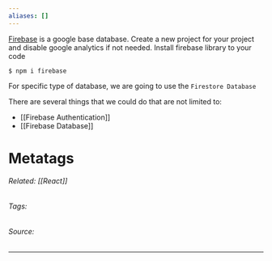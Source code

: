 ```yaml
---
aliases: []
---
```

[Firebase](https://console.firebase.google.com/u/0/?pli=1) is a google base database. Create a new project for your project and disable google analytics if not needed. Install firebase library to your code
```shell
$ npm i firebase
```

For specific type of database, we are going to use the `Firestore Database`

There are several things that we could do that are not limited to:
- [[Firebase Authentication]]
- [[Firebase Database]]

# Metatags
###### Related: [[React]]
###### Tags: 
###### Source: 

---